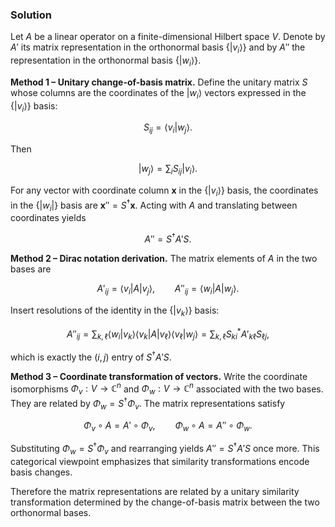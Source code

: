 <!-- Q9. Basis change: Suppose A′ and A′′ are matrix representations of an operator A on a
vector space V with respect to two different orthonormal bases {|vi⟩} and {|wi⟩}.
Derive the relationship between A′ and A′′
. -->

### Solution

Let $A$ be a linear operator on a finite-dimensional Hilbert space $V$. Denote by $A'$ its matrix representation in the orthonormal basis $\{\lvert v_i \rangle\}$ and by $A''$ the representation in the orthonormal basis $\{\lvert w_i \rangle\}$.

**Method 1 – Unitary change-of-basis matrix.** Define the unitary matrix $S$ whose columns are the coordinates of the $\lvert w_i \rangle$ vectors expressed in the $\{\lvert v_i \rangle\}$ basis:

$$
S_{ij} = \langle v_i \vert w_j \rangle.
$$

Then

$$
\lvert w_j \rangle = \sum_i S_{ij} \lvert v_i \rangle.
$$

For any vector with coordinate column $\mathbf{x}$ in the $\{\lvert v_i \rangle\}$ basis, the coordinates in the $\{\lvert w_i \rvert\}$ basis are $\mathbf{x}'' = S^\dagger \mathbf{x}$. Acting with $A$ and translating between coordinates yields

$$
A'' = S^\dagger A' S.
$$

**Method 2 – Dirac notation derivation.** The matrix elements of $A$ in the two bases are

$$
A'_{ij} = \langle v_i \vert A \vert v_j \rangle, \qquad A''_{ij} = \langle w_i \vert A \vert w_j \rangle.
$$

Insert resolutions of the identity in the $\{\lvert v_k \rangle\}$ basis:

$$
A''_{ij} = \sum_{k,\ell} \langle w_i \vert v_k \rangle \langle v_k \vert A \vert v_\ell \rangle \langle v_\ell \vert w_j \rangle = \sum_{k,\ell} S_{ki}^* A'_{k \ell} S_{\ell j},
$$

which is exactly the $(i,j)$ entry of $S^\dagger A' S$.

**Method 3 – Coordinate transformation of vectors.** Write the coordinate isomorphisms $\Phi_v : V \to \mathbb{C}^n$ and $\Phi_w : V \to \mathbb{C}^n$ associated with the two bases. They are related by $\Phi_w = S^\dagger \Phi_v$. The matrix representations satisfy

$$
\Phi_v \circ A = A' \circ \Phi_v, \qquad \Phi_w \circ A = A'' \circ \Phi_w.
$$

Substituting $\Phi_w = S^\dagger \Phi_v$ and rearranging yields $A'' = S^\dagger A' S$ once more. This categorical viewpoint emphasizes that similarity transformations encode basis changes.

Therefore the matrix representations are related by a unitary similarity transformation determined by the change-of-basis matrix between the two orthonormal bases.
